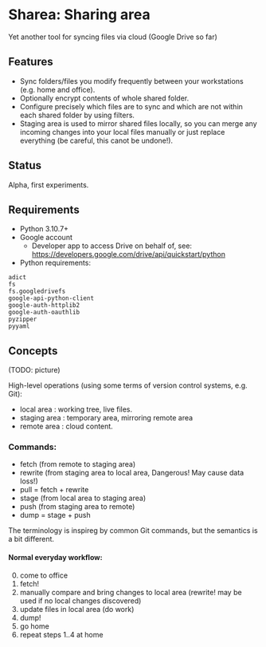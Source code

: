 # Sharea: Sharing area
Yet another tool for syncing files via cloud (Google Drive so far)

## Features
- Sync folders/files you modify frequently between your workstations (e.g. home and office).
- Optionally encrypt contents of whole shared folder.
- Configure precisely which files are to sync and which are not within each shared folder by using filters.
- Staging area is used to mirror shared files locally, so you can merge any incoming changes into your local files manually or just replace everything (be careful, this canot be undone!).

## Status
Alpha, first experiments.

## Requirements

- Python 3.10.7+
- Google account
  - Developer app to access Drive on behalf of, see: https://developers.google.com/drive/api/quickstart/python
- Python requirements:
```
adict
fs
fs.googledrivefs
google-api-python-client
google-auth-httplib2
google-auth-oauthlib
pyzipper
pyyaml
```

## Concepts
(TODO: picture)

High-level operations (using some terms of version control systems, e.g. Git):
 * local area : working tree, live files.
 * staging area : temporary area, mirroring remote area
 * remote area : cloud content.


### Commands:
 - fetch (from remote to staging area)
 - rewrite (from staging area to local area, Dangerous! May cause data loss!)
 - pull = fetch + rewrite
 - stage (from local area to staging area)
 - push (from staging area to remote)
 - dump = stage + push

The terminology is inspireg by common Git commands, but the semantics is a bit different.

#### Normal everyday workflow:
 0) come to office
 1) fetch!
 2) manually compare and bring changes to local area (rewrite! may be used if no local changes discovered)
 3) update files in local area (do work)
 4) dump!
 5) go home
 6) repeat steps 1..4 at home
    
